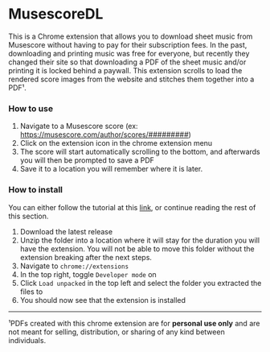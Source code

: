 # MusescoreDL
This is a Chrome extension that allows you to download sheet music from Musescore without having to pay for their subscription fees. In the past, downloading and printing music was free for everyone, but recently they changed their site so that downloading a PDF of the sheet music and/or printing it is locked behind a paywall. This extension scrolls to load the rendered score images from the website and stitches them together into a PDF¹.

### How to use
1. Navigate to a Musescore score (ex: https://musescore.com/author/scores/#########)
2. Click on the extension icon in the chrome extension menu
3. The score will start automatically scrolling to the bottom, and afterwards you will then be prompted to save a PDF 
4. Save it to a location you will remember where it is later.

### How to install
You can either follow the tutorial at this [link](https://stackoverflow.com/a/24577660), or continue reading the rest of this section.
1. Download the latest release
2. Unzip the folder into a location where it will stay for the duration you will have the extension. You will not be able to move this folder without the extension breaking after the next steps.
3. Navigate to `chrome://extensions`
4. In the top right, toggle `Developer mode` on
5. Click `Load unpacked` in the top left and select the folder you extracted the files to
6. You should now see that the extension is installed

---
¹PDFs created with this chrome extension are for **personal use only** and are not meant for selling, distribution, or sharing of any kind between individuals.
